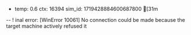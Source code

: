 * temp: 0.6 ctx: 16394 sim_id: 1719428884600687800
[31m

--
! inal error: [WinError 10061] No connection could be made because the target machine actively refused it

<!-- CD7BEFB3 -->